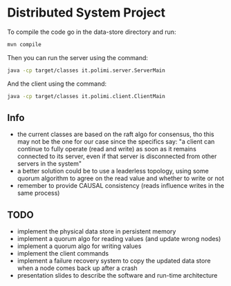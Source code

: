 # Distributed System Project

To compile the code go in the data-store directory and run:
```bash
mvn compile
```

Then you can run the server using the command:
```bash
java -cp target/classes it.polimi.server.ServerMain
```

And the client using the command:
```bash
java -cp target/classes it.polimi.client.ClientMain
```

## Info
- the current classes are based on the raft algo for consensus, tho this may not be the one for our case since the specifics say: "a client can continue to fully operate
(read and write) as soon as it remains connected to its server, even if that server is disconnected from other servers in the system"
- a better solution could be to use a leaderless topology, using some quorum algorithm to agree on the read value and whether to write or not
- remember to provide CAUSAL consistency (reads influence writes in the same process)

## TODO
- implement the physical data store in persistent memory
- implement a quorum algo for reading values (and update wrong nodes)
- implement a quorum algo for writing values
- implement the client commands
- implement a failure recovery system to copy the updated data store when a node comes back up after a crash
- presentation slides to describe the software and run-time architecture
